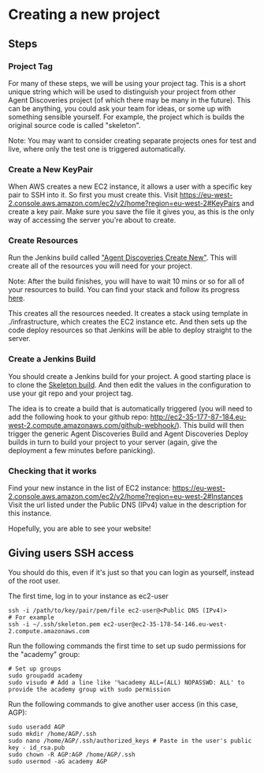 # Creating a new project

## Steps
### Project Tag
For many of these steps, we will be using your project tag. This is a short unique string which
will be used to distinguish your project from other Agent Discoveries project (of which there may
be many in the future). This can be anything, you could ask your team for ideas, or some up with 
something sensible yourself. For example, the project which is builds the original source code
is called "skeleton".

Note: You may want to consider creating separate projects ones for test and live, where only the 
test one is triggered automatically.

### Create a New KeyPair
When AWS creates a new EC2 instance, it allows a user with a specific key pair to SSH into it. 
So first you must create this. Visit https://eu-west-2.console.aws.amazon.com/ec2/v2/home?region=eu-west-2#KeyPairs
and create a key pair. Make sure you save the file it gives you, as this is the only way of accessing
the server you're about to create.

### Create Resources
Run the Jenkins build called 
["Agent Discoveries Create New"](http://ec2-52-56-165-128.eu-west-2.compute.amazonaws.com/job/Agent%20Discoveries%20Create%20New).
This will create all of the resources you will need for your project.

Note: After the build finishes, you will have to wait 10 mins or so for all of your resources to build.
You can find your stack and follow its progress [here](https://eu-west-2.console.aws.amazon.com/cloudformation/home?region=eu-west-2#/stacks).

This creates all the resources needed. It creates a stack using template in ./infrastructure, which creates the EC2
instance etc. And then sets up the code deploy resources so that Jenkins will be able to deploy straight to the server.

### Create a Jenkins Build
You should create a Jenkins build for your project. A good starting place is to clone the 
[Skeleton build](http://ec2-52-56-165-128.eu-west-2.compute.amazonaws.com/job/Agent%20Discoveries%20Skeleton/). And then
edit the values in the configuration to use your git repo and your project tag.

The idea is to create a build that is automatically triggered (you will need to add the following hook to your github repo: 
http://ec2-35-177-87-184.eu-west-2.compute.amazonaws.com/github-webhook/).
This build will then trigger the generic Agent Discoveries Build and Agent Discoveries Deploy builds in turn 
to build your project to your server (again, give the deployment a few minutes before panicking).

### Checking that it works
Find your new instance in the list of EC2 instance: https://eu-west-2.console.aws.amazon.com/ec2/v2/home?region=eu-west-2#Instances
Visit the url listed under the Public DNS (IPv4) value in the description for this instance.

Hopefully, you are able to see your website!

## Giving users SSH access
You should do this, even if it's just so that you can login as yourself, instead of the root user.

The first time, log in to your instance as ec2-user
```
ssh -i /path/to/key/pair/pem/file ec2-user@<Public DNS (IPv4)>
# For example
ssh -i ~/.ssh/skeleton.pem ec2-user@ec2-35-178-54-146.eu-west-2.compute.amazonaws.com
```
Run the following commands the first time to set up sudo permissions for the "academy" group:
```
# Set up groups
sudo groupadd academy
sudo visudo # Add a line like '%academy ALL=(ALL) NOPASSWD: ALL' to provide the academy group with sudo permission
```

Run the following commands to give another user access (in this case, AGP):
```
sudo useradd AGP
sudo mkdir /home/AGP/.ssh
sudo nano /home/AGP/.ssh/authorized_keys # Paste in the user's public key - id_rsa.pub
sudo chown -R AGP:AGP /home/AGP/.ssh
sudo usermod -aG academy AGP
```